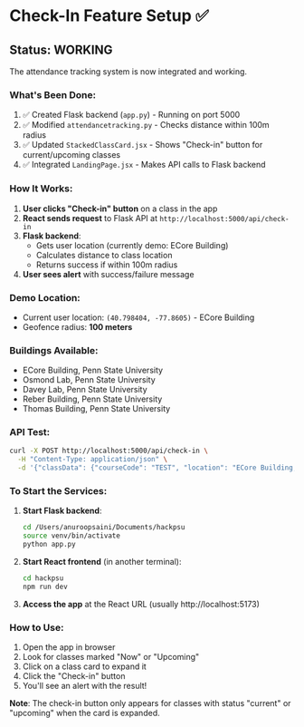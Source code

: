 # Check-In Feature Setup ✅

## Status: WORKING

The attendance tracking system is now integrated and working.

### What's Been Done:

1. ✅ Created Flask backend (`app.py`) - Running on port 5000
2. ✅ Modified `attendancetracking.py` - Checks distance within 100m radius
3. ✅ Updated `StackedClassCard.jsx` - Shows "Check-in" button for current/upcoming classes
4. ✅ Integrated `LandingPage.jsx` - Makes API calls to Flask backend

### How It Works:

1. **User clicks "Check-in" button** on a class in the app
2. **React sends request** to Flask API at `http://localhost:5000/api/check-in`
3. **Flask backend**:
   - Gets user location (currently demo: ECore Building)
   - Calculates distance to class location
   - Returns success if within 100m radius
4. **User sees alert** with success/failure message

### Demo Location:
- Current user location: `(40.798404, -77.8605)` - ECore Building
- Geofence radius: **100 meters**

### Buildings Available:
- ECore Building, Penn State University
- Osmond Lab, Penn State University  
- Davey Lab, Penn State University
- Reber Building, Penn State University
- Thomas Building, Penn State University

### API Test:
```bash
curl -X POST http://localhost:5000/api/check-in \
  -H "Content-Type: application/json" \
  -d '{"classData": {"courseCode": "TEST", "location": "ECore Building, Penn State University, University Park, PA"}}'
```

### To Start the Services:

1. **Start Flask backend**:
   ```bash
   cd /Users/anuroopsaini/Documents/hackpsu
   source venv/bin/activate
   python app.py
   ```

2. **Start React frontend** (in another terminal):
   ```bash
   cd hackpsu
   npm run dev
   ```

3. **Access the app** at the React URL (usually http://localhost:5173)

### How to Use:
1. Open the app in browser
2. Look for classes marked "Now" or "Upcoming"
3. Click on a class card to expand it
4. Click the "Check-in" button
5. You'll see an alert with the result!

**Note**: The check-in button only appears for classes with status "current" or "upcoming" when the card is expanded.

